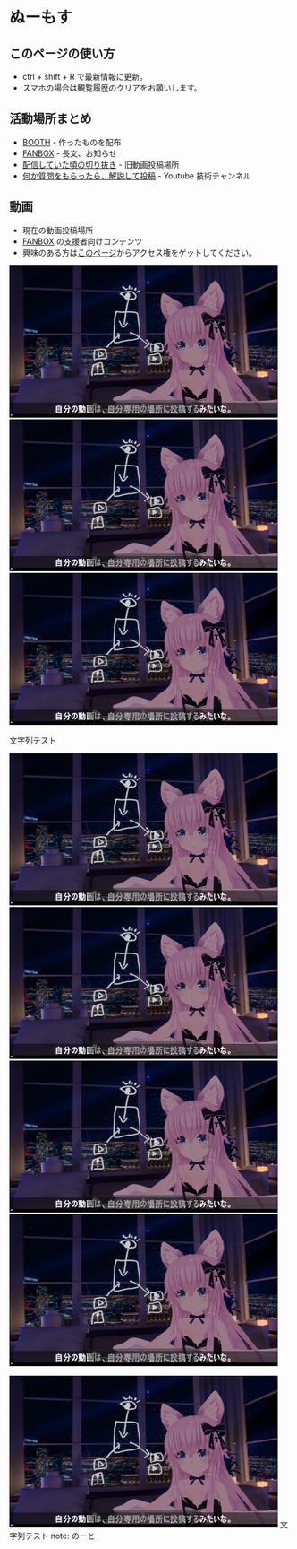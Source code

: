 # ぬーもす
## このページの使い方
* ctrl + shift + R で最新情報に更新。
* スマホの場合は観覧履歴のクリアをお願いします。

## 活動場所まとめ
* [BOOTH](https://numos.booth.pm/) - 作ったものを配布
* [FANBOX](https://numos.fanbox.cc/) - 長文、お知らせ
* [配信していた頃の切り抜き](https://www.youtube.com/channel/UCI5nkn0_yAdx9LfP8exWSHg?sub_confirmation=0?sub_confirmation=1) - 旧動画投稿場所
* [何か質問をもらったら、解説して投稿](https://www.youtube.com/channel/UCI5nkn0_yAdx9LfP8exWSHg?sub_confirmation=0?sub_confirmation=1) - Youtube 技術チャンネル

## 動画
* 現在の動画投稿場所
* [FANBOX](https://numos.fanbox.cc/) の支援者向けコンテンツ
* 興味のある方は[このページ](https://numos.fanbox.cc/)からアクセス権をゲットしてください。

![](./images/1.png)
![](./images/1.png)
![](./images/1.png)

文字列テスト

![](./images/1.png)
![](./images/1.png)
![](./images/1.png)
![](./images/1.png)

![](./images/1.png)
文字列テスト
note: のーと
